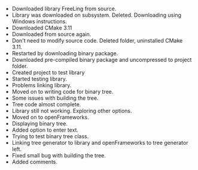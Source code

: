 + Downloaded library FreeLing from source.
+ Library was downloaded on subsystem. Deleted. Downloading using Windows instructions.
+ Downloaded CMake 3.11
+ Downloaded from source again.
+ Don't need to modify source code. Deleted folder, uninstalled CMake 3.11.
+ Restarted by downloading binary package.
+ Downloaded pre-compiled binary package and uncompressed to project folder.
+ Created project to test library
+ Started testing library.
+ Problems linking library.
+ Moved on to writing code for binary tree.
+ Some issues with building the tree.
+ Tree code almost complete.  
+ Library still not working. Exploring other options.
+ Moved on to openFrameworks.
+ Displaying binary tree.
+ Added option to enter text.
+ Trying to test binary tree class.
+ Linking tree generator to library and openFrameworks to tree generator left.
+ Fixed small bug with building the tree.
+ Added comments.
